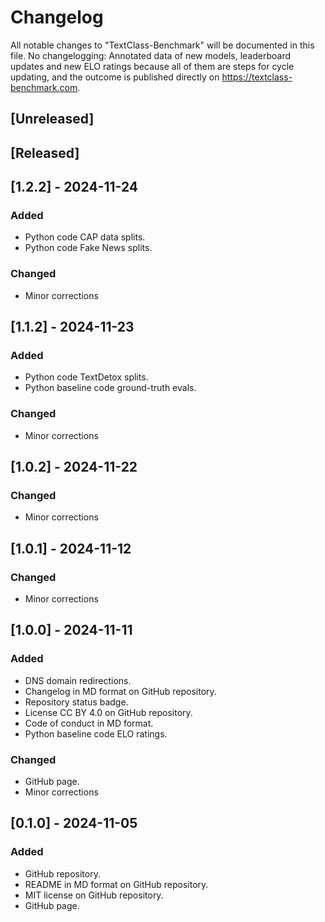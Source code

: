 # Changelog
All notable changes to "TextClass-Benchmark" will be documented in this file. No changelogging: Annotated data of new models, leaderboard updates and new ELO ratings because all of them are steps for cycle updating, and the outcome is published directly on https://textclass-benchmark.com.

## [Unreleased]

## [Released]

## [1.2.2] - 2024-11-24
### Added
- Python code CAP data splits.
- Python code Fake News splits.
### Changed
- Minor corrections

## [1.1.2] - 2024-11-23
### Added
- Python code TextDetox splits.
- Python baseline code ground-truth evals.
### Changed
- Minor corrections

## [1.0.2] - 2024-11-22
### Changed
- Minor corrections

## [1.0.1] - 2024-11-12
### Changed
- Minor corrections

## [1.0.0] - 2024-11-11
### Added
- DNS domain redirections.
- Changelog in MD format on GitHub repository.
- Repository status badge.
- License CC BY 4.0 on GitHub repository.
- Code of conduct in MD format.
- Python baseline code ELO ratings.
### Changed
- GitHub page.
- Minor corrections

## [0.1.0] - 2024-11-05
### Added
- GitHub repository.
- README in MD format on GitHub repository.
- MIT license on GitHub repository.
- GitHub page.
